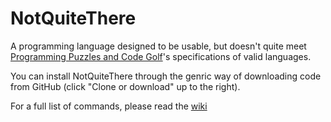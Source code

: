 # NotQuiteThere

A programming language designed to be usable, but doesn't quite meet [Programming Puzzles and Code Golf](https://codegolf.stackexchange.com/)'s specifications of valid languages.

You can install NotQuiteThere through the genric way of downloading code from GitHub (click "Clone or download" up to the right).

For a full list of commands, please read the [wiki](https://codegolf.stackexchange.com/)
